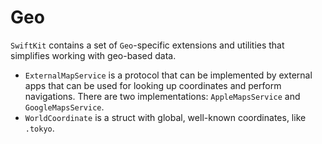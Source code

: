 # Geo

`SwiftKit` contains a set of `Geo`-specific extensions and utilities that simplifies working with geo-based data.

* `ExternalMapService` is a protocol that can be implemented by external apps that can be used for looking up coordinates and perform navigations. There are two implementations: `AppleMapsService` and `GoogleMapsService`. 
* `WorldCoordinate` is a struct with global, well-known coordinates, like `.tokyo`.
